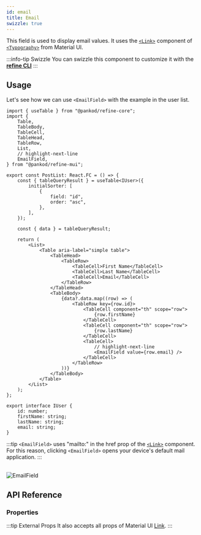 ```yaml
---
id: email
title: Email
swizzle: true
---
```



This field is used to display email values. It uses the [`<Link>`](https://mui.com/material-ui/react-link/#main-content) component of [`<Typography>`](https://mui.com/material-ui/react-typography/#main-content) from Material UI.

:::info-tip Swizzle
You can swizzle this component to customize it with the [**refine CLI**](/docs/packages/documentation/cli)
:::

## Usage

Let's see how we can use `<EmailField>` with the example in the user list.

```tsx title="src/pages/posts/list.tsx"
import { useTable } from "@pankod/refine-core";
import {
    Table,
    TableBody,
    TableCell,
    TableHead,
    TableRow,
    List,
    // highlight-next-line
    EmailField,
} from "@pankod/refine-mui";

export const PostList: React.FC = () => {
    const { tableQueryResult } = useTable<IUser>({
        initialSorter: [
            {
                field: "id",
                order: "asc",
            },
        ],
    });

    const { data } = tableQueryResult;

    return (
        <List>
            <Table aria-label="simple table">
                <TableHead>
                    <TableRow>
                        <TableCell>First Name</TableCell>
                        <TableCell>Last Name</TableCell>
                        <TableCell>Email</TableCell>
                    </TableRow>
                </TableHead>
                <TableBody>
                    {data?.data.map((row) => (
                        <TableRow key={row.id}>
                            <TableCell component="th" scope="row">
                                {row.firstName}
                            </TableCell>
                            <TableCell component="th" scope="row">
                                {row.lastName}
                            </TableCell>
                            <TableCell>
                                // highlight-next-line
                                <EmailField value={row.email} />
                            </TableCell>
                        </TableRow>
                    ))}
                </TableBody>
            </Table>
        </List>
    );
};

export interface IUser {
    id: number;
    firstName: string;
    lastName: string;
    email: string;
}
```

:::tip
`<EmailField>` uses "mailto:" in the href prop of the [`<Link>`](https://mui.com/material-ui/react-link/#main-content) component. For this reason, clicking `<EmailField>` opens your device's default mail application.
:::

<br/>
<div class="img-container">
    <div class="window">
        <div class="control red"></div>
        <div class="control orange"></div>
        <div class="control green"></div>
    </div>
    <img src="https://refine.ams3.cdn.digitaloceanspaces.com/website/static/img/guides-and-concepts/fields/email/emailFieldMui.png" alt="EmailField" />
</div>

## API Reference

### Properties

<PropsTable module="@pankod/refine-mui/EmailField"/>

:::tip External Props
It also accepts all props of Material UI [Link](https://mui.com/material-ui/react-link/#main-content).
:::